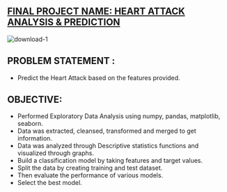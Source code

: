##                     [FINAL PROJECT NAME: HEART ATTACK ANALYSIS & PREDICTION](https://github.com/PriyaModhave/EduBridge-Data-Analytics/blob/main/Final%20Project/Heart%20Attack%20Analysis%20and%20Prediction/HEART%20ATTACK%20ANALYSIS%20%26%20PREDICTION.ipynb)
![download-_1_](https://user-images.githubusercontent.com/98824713/177101770-8528f268-e63c-4f24-aba9-fa4d2ec73732.jpg)

## PROBLEM STATEMENT : 
- Predict the Heart Attack based on the features provided.
## OBJECTIVE:
- Performed Exploratory Data Analysis using numpy, pandas, matplotlib, seaborn.
- Data was extracted, cleansed, transformed and merged to get information.
- Data was analyzed through Descriptive statistics functions and visualized through graphs.
- Build a classification model by taking features and target values.
- Split the data by creating training and test dataset.
- Then evaluate the performance of various models.
- Select the best model.



